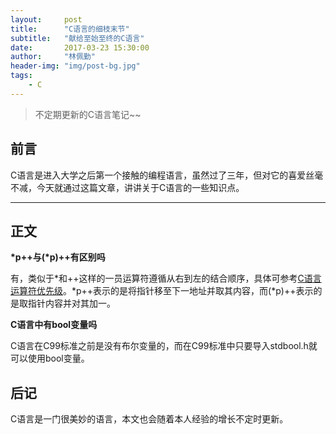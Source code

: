 ```yaml
---
layout:     post
title:      "C语言的细枝末节"
subtitle:   "献给至始至终的C语言"
date:       2017-03-23 15:30:00
author:     "林佩勤"
header-img: "img/post-bg.jpg"
tags:
    - C
---
```


> 不定期更新的C语言笔记~~


## 前言

C语言是进入大学之后第一个接触的编程语言，虽然过了三年，但对它的喜爱丝毫不减，今天就通过这篇文章，讲讲关于C语言的一些知识点。

---

## 正文

**\*p++与(\*p)++有区别吗**

有，类似于\*和++这样的一员运算符遵循从右到左的结合顺序，具体可参考[C语言运算符优先级](http://en.cppreference.com/w/c/language/operator_precedence)。\*p++表示的是将指针移至下一地址并取其内容，而(\*p)++表示的是取指针内容并对其加一。

**C语言中有bool变量吗**

C语言在C99标准之前是没有布尔变量的，而在C99标准中只要导入stdbool.h就可以使用bool变量。

## 后记

C语言是一门很美妙的语言，本文也会随着本人经验的增长不定时更新。


